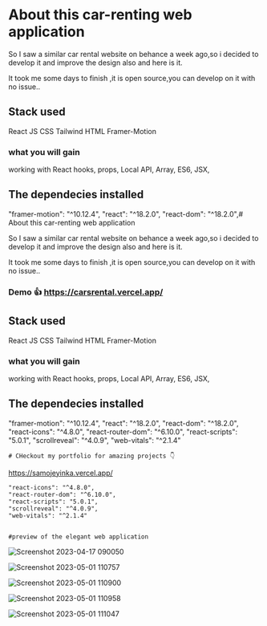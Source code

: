 #  About this car-renting web application

So I saw a similar car rental website on behance a week ago,so i decided to develop it and improve the design also and here is it.

It took me some days to finish ,it is open source,you can develop on it with no issue..

## Stack used

React JS
CSS
Tailwind
HTML
Framer-Motion

### what you will gain
working with React hooks,
props,
Local API,
Array,
ES6,
JSX,



## The dependecies installed 

"framer-motion": "^10.12.4",
    "react": "^18.2.0",
    "react-dom": "^18.2.0",#  About this car-renting web application

So I saw a similar car rental website on behance a week ago,so i decided to develop it and improve the design also and here is it.

It took me some days to finish ,it is open source,you can develop on it with no issue..

### Demo 👍 https://carsrental.vercel.app/


## Stack used

React JS
CSS
Tailwind
HTML
Framer-Motion

### what you will gain
working with React hooks,
props,
Local API,
Array,
ES6,
JSX,



## The dependecies installed 

"framer-motion": "^10.12.4",
    "react": "^18.2.0",
    "react-dom": "^18.2.0",
    "react-icons": "^4.8.0",
    "react-router-dom": "^6.10.0",
    "react-scripts": "5.0.1",
    "scrollreveal": "^4.0.9",
    "web-vitals": "^2.1.4"
    
    
    # CHeckout my portfolio for amazing projects 👇
https://samojeyinka.vercel.app/





    "react-icons": "^4.8.0",
    "react-router-dom": "^6.10.0",
    "react-scripts": "5.0.1",
    "scrollreveal": "^4.0.9",
    "web-vitals": "^2.1.4"
    
    
    #preview of the elegant web application
    
    
![Screenshot 2023-04-17 090050](https://user-images.githubusercontent.com/131479901/235547545-3c654612-b7e0-4d84-9f97-ab980cbca320.png)


![Screenshot 2023-05-01 110757](https://user-images.githubusercontent.com/131479901/235547332-51228a81-7699-4c62-b9c6-66b771c7e71e.png)

![Screenshot 2023-05-01 110900](https://user-images.githubusercontent.com/131479901/235547355-78f9ad19-c346-409b-bdf8-8c2d62e2b06e.png)

![Screenshot 2023-05-01 110958](https://user-images.githubusercontent.com/131479901/235547374-76ee1797-c581-4d55-a5dd-4814a0efdc67.png)


![Screenshot 2023-05-01 111047](https://user-images.githubusercontent.com/131479901/235547394-ff93b137-d21b-48fa-a6f6-53e36a0c8088.png)

